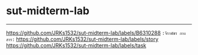 # sut-midterm-lab
<hr/>

https://github.com/JRKs1532/sut-midterm-lab/labels/B6310288   ``:จีราพัชร กางสาร:``
https://github.com/JRKs1532/sut-midterm-lab/labels/story
https://github.com/JRKs1532/sut-midterm-lab/labels/task
